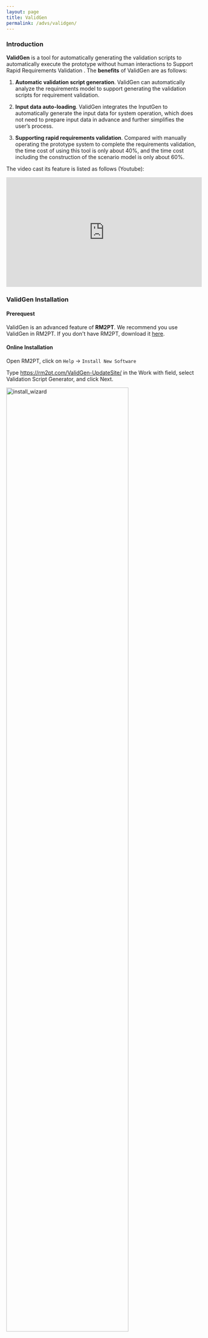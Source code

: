 ```yaml
---
layout: page
title: ValidGen
permalink: /advs/validgen/
---
```


### Introduction

**ValidGen** is a tool for automatically generating the validation scripts to automatically execute the prototype without human interactions to Support Rapid Requirements Validation
. The **benefits** of ValidGen are as follows:

1. **Automatic validation script generation**. ValidGen can automatically analyze the requirements model to support generating the validation scripts for requirement validation.

2. **Input data auto-loading**. ValidGen integrates the InputGen to automatically generate the input data for system operation, which does not need to prepare input data in advance and further simplifies the user’s process.

3. **Supporting rapid requirements validation**. Compared with manually operating the prototype system to complete the requirements validation, the time cost of using this tool is only about 40%, and the time cost including the construction of the scenario model is only about 60%.

The video cast its feature is listed as follows (Youtube):

<iframe width="517" height="290" src="https://www.youtube.com/embed/uC3JG7eZBXk" title="ValidGen" frameborder="0" allow="accelerometer; autoplay; clipboard-write; encrypted-media; gyroscope; picture-in-picture; web-share" allowfullscreen></iframe>

### ValidGen Installation

#### Prerequest

ValidGen is an advanced feature of **RM2PT**. We recommend you use ValidGen in RM2PT. If you don't have RM2PT, download it [here](https://rm2pt.com/downloads/).

#### Online Installation

Open RM2PT, click on `Help` -> `Install New Software`

Type https://rm2pt.com/ValidGen-UpdateSite/ in the Work with field, select Validation Script Generator, and click Next.

<img src="../../imgs/ValidGen/install_wizard.png" alt="install_wizard" width="80%" height="80%" />

### Offline Installation

** **If the update site does not work**, you can choose to install it offline. Click [here](https://github.com/RM2PT/ValidGen-UpdateSite/releases/download/v1.0.0/ValidGen.jar) to download InputGen. Follow the steps below to install.

You can also download ValidGen installed in RM2PT [here](https://github.com/RM2PT/ValidGen-UpdateSite/releases/download/v1.0.0/RM2PT-win32.win32.x86_64_with_ValidGen.zip).

<img src="../../imgs/ValidGen/2offline.png" alt="2offline" width="70%" height="70%" />

<img src="../../imgs/ValidGen/3offline.png" alt="3offline" width="70%" height="70%" />

<img src="../../imgs/ValidGen/4offline.png" alt="4offline" width="70%" height="70%" />

<img src="../../imgs/ValidGen/5offline.png" alt="5offline" width="70%" height="70%" />

<img src="../../imgs/ValidGen/6offline.png" alt="6offline" width="70%" height="70%" />

<img src="../../imgs/ValidGen/7offline.png" alt="7offline" width="70%" height="70%" />

## ValidGen Tutorial

### Prerequest

In order to generate the validation script, you need a requirement model, the **RM2PT project**. For creating or importing a RM2PT project，you can see the tutorial [here](https://rm2pt.com/tutorial/user/create_new_project). We recommend importing RM2PT projects from Git, which is avaliable at [CaseStudies](https://github.com/Map1e-fans/com.rm2pt.generator.testgen.remodel). The tutorial is [here](https://rm2pt.com/tutorial/user/import_rm2pt_project).

### Input of VaildGen

<img src="../../imgs/ValidGen/Input_BPMN.svg" alt="BPMN" width="80%" height="80%" />

<img src="../../imgs/ValidGen/Input_SSD.svg" alt="SSD" width="50%" height="50%" />

The input to ValidGen is a System Sequence Diagram, a Scenario Model represented by BPMN Model, and an optional test data package.

- **System sequence diagrams:** A system sequence diagram describes a particular domain process of a use case. It contains the actors that interact with the system, the system and the system events that the actors generate, their order, and inter-system events. 
- **Scenario Model:** The scenario model mainly consists of use cases and some relations between use cases, which tells the tool which use cases need to be executed to show a business process and in what order.
- **Test Data: **Test data is an optional input, and users can specify some unique inputs according to their needs through this interface, which makes the tool more flexible.

### 1）Generate The Prototype

* First, you need to generate the prototype using the RM2PT.

* Second, you need to use inputgen to enhance the prototype.

  <img src="..\..\imgs\ValidGen\prototype.png" alt="prototype" width="70%" height="70%"/>

### 2）Build Scenario Model

Before using the tool to validate the requirements, you must build the scenario model by BPMN-Designer integrated with the tool. We mainly used three components in the BPMN model:

- The task represents the use case.
- Sequence Flow represents the association between use cases.
- Exclusive Gateway represents the branch node.

<img src="..\..\imgs\ValidGen\build_scenario_model.jpg" alt="build_scenario_model" width="80%" height="80%" />

### 3）Importing the initial data

Some initial data is required to initialize the inputgen. We have provided a sample of COCOME, which you can download [here](https://github.com/Map1e-fans/com.rm2pt.generator.testgen.remodel).

```yaml
Store:
- Id: 1
  Name: Walmart
  Address: Main
  IsOpened: false
- Id: 2
  Name: Target
  Address: Elm
  IsOpened: false
```

### 4）Automatic generation of validation script

You can right-click the ".remodel" file, select the "Generate Validate Script" function, and a wizard window will appear. A validation script can be automatically generated after selecting the relevant attributes according to the prompts.

<img src="../../imgs/ValidGen/gen.png" alt="gen" width="80%" height="80%" />

<img src="..\..\imgs\ValidGen\wizard.png" alt="wizard" width="40%" height="40%">

<img src="../../imgs/ValidGen/script.png" alt="script" width="40%" height="40%" />

### 5）Run The Validation Script

right-click the prototype project -> run as -> Maven Test.

<img src="../../imgs/ValidGen/run.png" alt="run" width="70%" height="70%" />

